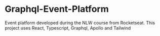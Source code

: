 # Graphql-Event-Platform
Event platform developed during the NLW course from Rocketseat. This project uses React, Typescript, Graphql, Apollo and Tailwind
